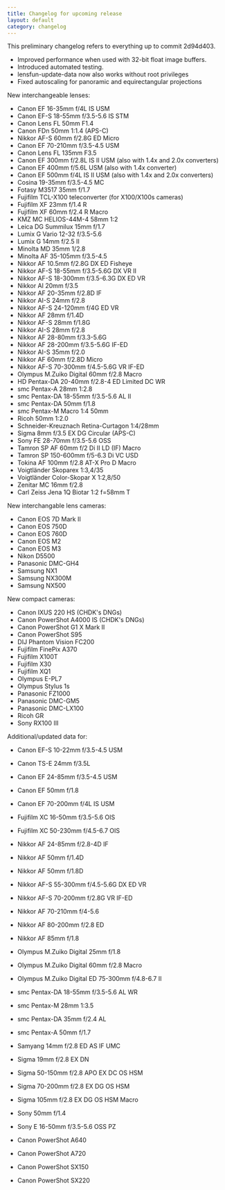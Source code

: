 ```yaml
---
title: Changelog for upcoming release
layout: default
category: changelog
---
```


This preliminary changelog refers to everything up to commit 2d94d403.

* Improved performance when used with 32-bit float image buffers.
* Introduced automated testing.
* lensfun-update-data now also works without root privileges
* Fixed autoscaling for panoramic and equirectangular projections


New interchangeable lenses:

* Canon EF 16-35mm f/4L IS USM
* Canon EF-S 18-55mm f/3.5-5.6 IS STM
* Canon Lens FL 50mm F1.4
* Canon FDn 50mm 1:1.4 (APS-C)
* Nikkor AF-S 60mm f/2.8G ED Micro
* Canon EF 70-210mm f/3.5-4.5 USM
* Canon Lens FL 135mm F3.5
* Canon EF 300mm f/2.8L IS II USM (also with 1.4x and 2.0x converters)
* Canon EF 400mm f/5.6L USM (also with 1.4x converter)
* Canon EF 500mm f/4L IS II USM (also with 1.4x and 2.0x converters)
* Cosina 19-35mm f/3.5-4.5 MC
* Fotasy M3517 35mm f/1.7
* Fujifilm TCL-X100 teleconverter (for X100/X100s cameras)
* Fujifilm XF 23mm f/1.4 R
* Fujifilm XF 60mm f/2.4 R Macro
* KMZ MC HELIOS-44M-4 58mm 1:2
* Leica DG Summilux 15mm f/1.7
* Lumix G Vario 12-32 f/3.5-5.6
* Lumix G 14mm f/2.5 II
* Minolta MD 35mm 1/2.8
* Minolta AF 35-105mm f/3.5-4.5
* Nikkor AF 10.5mm f/2.8G DX ED Fisheye
* Nikkor AF-S 18-55mm f/3.5-5.6G DX VR II
* Nikkor AF-S 18-300mm f/3.5-6.3G DX ED VR
* Nikkor AI 20mm f/3.5
* Nikkor AF 20-35mm f/2.8D IF
* Nikkor AI-S 24mm f/2.8
* Nikkor AF-S 24-120mm f/4G ED VR
* Nikkor AF 28mm f/1.4D
* Nikkor AF-S 28mm f/1.8G
* Nikkor AI-S 28mm f/2.8
* Nikkor AF 28-80mm f/3.3-5.6G
* Nikkor AF 28-200mm f/3.5-5.6G IF-ED
* Nikkor AI-S 35mm f/2.0
* Nikkor AF 60mm f/2.8D Micro
* Nikkor AF-S 70-300mm f/4.5-5.6G VR IF-ED
* Olympus M.Zuiko Digital 60mm f/2.8 Macro
* HD Pentax-DA 20-40mm f/2.8-4 ED Limited DC WR
* smc Pentax-A 28mm 1:2.8
* smc Pentax-DA 18-55mm f/3.5-5.6 AL II
* smc Pentax-DA 50mm f/1.8
* smc Pentax-M Macro 1:4 50mm
* Ricoh 50mm 1:2.0
* Schneider-Kreuznach Retina-Curtagon 1:4/28mm
* Sigma 8mm f/3.5 EX DG Circular (APS-C)
* Sony FE 28-70mm f/3.5-5.6 OSS
* Tamron SP AF 60mm f/2 Di II LD (IF) Macro
* Tamron SP 150-600mm f/5-6.3 Di VC USD
* Tokina AF 100mm f/2.8 AT-X Pro D Macro
* Voigtländer Skoparex 1:3,4/35
* Voigtländer Color-Skopar X 1:2,8/50
* Zenitar MC 16mm f/2.8
* Carl Zeiss Jena 1Q Biotar 1:2 f=58mm T

New interchangable lens cameras:

* Canon EOS 7D Mark II
* Canon EOS 750D
* Canon EOS 760D
* Canon EOS M2
* Canon EOS M3
* Nikon D5500
* Panasonic DMC-GH4
* Samsung NX1
* Samsung NX300M
* Samsung NX500

New compact cameras:

* Canon IXUS 220 HS (CHDK's DNGs)
* Canon PowerShot A4000 IS (CHDK's DNGs)
* Canon PowerShot G1 X Mark II
* Canon PowerShot S95
* DIJ Phantom Vision FC200
* Fujifilm FinePix A370
* Fujifilm X100T
* Fujifilm X30
* Fujifilm XQ1
* Olympus E-PL7
* Olympus Stylus 1s
* Panasonic FZ1000
* Panasonic DMC-GM5
* Panasonic DMC-LX100
* Ricoh GR
* Sony RX100 III

Additional/updated data for:

* Canon EF-S 10-22mm f/3.5-4.5 USM
* Canon TS-E 24mm f/3.5L
* Canon EF 24-85mm f/3.5-4.5 USM
* Canon EF 50mm f/1.8
* Canon EF 70-200mm f/4L IS USM
* Fujifilm XC 16-50mm f/3.5-5.6 OIS
* Fujifilm XC 50-230mm f/4.5-6.7 OIS
* Nikkor AF 24-85mm f/2.8-4D IF
* Nikkor AF 50mm f/1.4D
* Nikkor AF 50mm f/1.8D
* Nikkor AF-S 55-300mm f/4.5-5.6G DX ED VR
* Nikkor AF-S 70-200mm f/2.8G VR IF-ED
* Nikkor AF 70-210mm f/4-5.6
* Nikkor AF 80-200mm f/2.8 ED
* Nikkor AF 85mm f/1.8
* Olympus M.Zuiko Digital 25mm f/1.8
* Olympus M.Zuiko Digital 60mm f/2.8 Macro
* Olympus M.Zuiko Digital ED 75-300mm f/4.8-6.7 II
* smc Pentax-DA 18-55mm f/3.5-5.6 AL WR
* smc Pentax-M 28mm 1:3.5
* smc Pentax-DA 35mm f/2.4 AL
* smc Pentax-A 50mm f/1.7
* Samyang 14mm f/2.8 ED AS IF UMC
* Sigma 19mm f/2.8 EX DN
* Sigma 50-150mm f/2.8 APO EX DC OS HSM
* Sigma 70-200mm f/2.8 EX DG OS HSM
* Sigma 105mm f/2.8 EX DG OS HSM Macro
* Sony 50mm f/1.4
* Sony E 16-50mm f/3.5-5.6 OSS PZ

* Canon PowerShot A640
* Canon PowerShot A720
* Canon PowerShot SX150
* Canon PowerShot SX220
